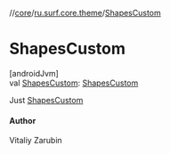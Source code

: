 //[core](../../index.md)/[ru.surf.core.theme](index.md)/[ShapesCustom](-shapes-custom.md)

# ShapesCustom

[androidJvm]\
val [ShapesCustom](-shapes-custom.md): [ShapesCustom](../ru.surf.core.base/-shapes-custom/index.md)

Just [ShapesCustom](../ru.surf.core.base/-shapes-custom/index.md)

#### Author

Vitaliy Zarubin
